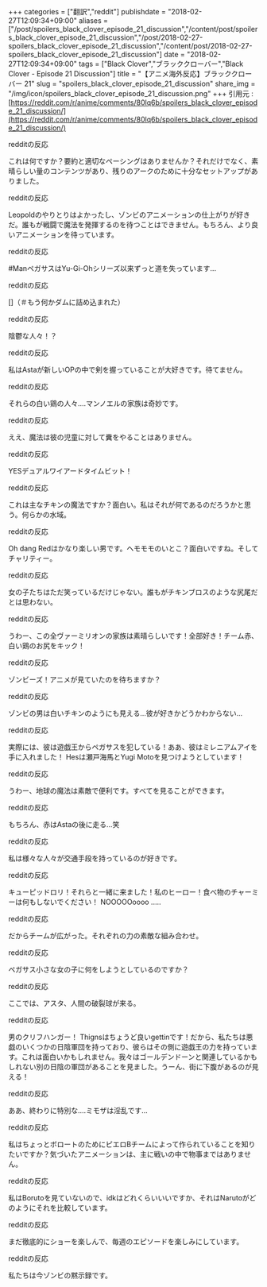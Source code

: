 +++
categories = ["翻訳","reddit"]
publishdate = "2018-02-27T12:09:34+09:00"
aliases = ["/post/spoilers_black_clover_episode_21_discussion","/content/post/spoilers_black_clover_episode_21_discussion","/post/2018-02-27-spoilers_black_clover_episode_21_discussion","/content/post/2018-02-27-spoilers_black_clover_episode_21_discussion"]
date = "2018-02-27T12:09:34+09:00"
tags = ["Black Clover","ブラッククローバー","Black Clover - Episode 21 Discussion"]
title = "【アニメ海外反応】ブラッククローバー 21"
slug = "spoilers_black_clover_episode_21_discussion"
share_img = "/img/icon/spoilers_black_clover_episode_21_discussion.png"
+++
引用元 : [https://reddit.com/r/anime/comments/80lq6b/spoilers_black_clover_episode_21_discussion/](https://reddit.com/r/anime/comments/80lq6b/spoilers_black_clover_episode_21_discussion/)

<p><span class="reddit-comment">redditの反応</span></p>これは何ですか？要約と適切なペーシングはありませんか？それだけでなく、素晴らしい量のコンテンツがあり、残りのアークのために十分なセットアップがありました。

<p><span class="reddit-comment">redditの反応</span></p>Leopoldのやりとりはよかったし、ゾンビのアニメーションの仕上がりが好きだ。誰もが戦闘で魔法を発揮するのを待つことはできません。もちろん、より良いアニメーションを待っています。

<p><span class="reddit-comment">redditの反応</span></p>#ManペガサスはYu-Gi-Ohシリーズ以来ずっと道を失っています...

<p><span class="reddit-comment">redditの反応</span></p>[]（＃もう何かダムに詰め込まれた）

<p><span class="reddit-comment">redditの反応</span></p>陰鬱な人々！？

<p><span class="reddit-comment">redditの反応</span></p>私はAstaが新しいOPの中で剣を握っていることが大好きです。待てません。

<p><span class="reddit-comment">redditの反応</span></p>それらの白い鶏の人々....マンノエルの家族は奇妙です。

<p><span class="reddit-comment">redditの反応</span></p>ええ、魔法は彼の児童に対して糞をやることはありません。

<p><span class="reddit-comment">redditの反応</span></p>YESデュアルワイアードタイムビット！

<p><span class="reddit-comment">redditの反応</span></p>これは主なチキンの魔法ですか？面白い。私はそれが何であるのだろうかと思う。何らかの水域。

<p><span class="reddit-comment">redditの反応</span></p>Oh dang Redはかなり楽しい男です。ヘモモモのいとこ？面白いですね。そしてチャリティー。

<p><span class="reddit-comment">redditの反応</span></p>女の子たちはただ笑っているだけじゃない。誰もがチキンブロスのような尻尾だとは思わない。

<p><span class="reddit-comment">redditの反応</span></p>うわー、この全ヴァーミリオンの家族は素晴らしいです！全部好き！チーム赤、白い鶏のお尻をキック！

<p><span class="reddit-comment">redditの反応</span></p>ゾンビーズ！アニメが見ていたのを待ちますか？

<p><span class="reddit-comment">redditの反応</span></p>ゾンビの男は白いチキンのようにも見える...彼が好きかどうかわからない...

<p><span class="reddit-comment">redditの反応</span></p>実際には、彼は遊戯王からペガサスを犯している！ああ、彼はミレニアムアイを手に入れました！ Hesは瀬戸海馬とYugi Motoを見つけようとしています！

<p><span class="reddit-comment">redditの反応</span></p>うわー、地球の魔法は素敵で便利です。すべてを見ることができます。

<p><span class="reddit-comment">redditの反応</span></p>もちろん、赤はAstaの後に走る...笑

<p><span class="reddit-comment">redditの反応</span></p>私は様々な人々が交通手段を持っているのが好きです。

<p><span class="reddit-comment">redditの反応</span></p>キューピッドロリ！それらと一緒に来ました！私のヒーロー！食べ物のチャーミーは何もしないでください！ NOOOOOoooo .....

<p><span class="reddit-comment">redditの反応</span></p>だからチームが広がった。それぞれの力の素敵な組み合わせ。

<p><span class="reddit-comment">redditの反応</span></p>ペガサス小さな女の子に何をしようとしているのですか？

<p><span class="reddit-comment">redditの反応</span></p>ここでは、アスタ、人間の破裂球が来る。

<p><span class="reddit-comment">redditの反応</span></p>男のクリフハンガー！ Thignsはちょうど良いgettinです！だから、私たちは悪戯のいくつかの日陰軍団を持っており、彼らはその側に遊戯王の力を持っています。これは面白いかもしれません。我々はゴールデンドーンと関連しているかもしれない別の日陰の軍団があることを見ました。うーん、街に下腹があるのが見える！

<p><span class="reddit-comment">redditの反応</span></p>ああ、終わりに特別な....ミモザは淫乱です...

<p><span class="reddit-comment">redditの反応</span></p>私はちょっとボロートのためにピエロBチームによって作られていることを知りたいですか？気づいたアニメーションは、主に戦いの中で物事まではありません。

<p><span class="reddit-comment">redditの反応</span></p>私はBorutoを見ていないので、idkはどれくらいいいですか、それはNarutoがどのようにそれを比較しています。

<p><span class="reddit-comment">redditの反応</span></p>まだ徹底的にショーを楽しんで、毎週のエピソードを楽しみにしています。

<p><span class="reddit-comment">redditの反応</span></p>私たちは今ゾンビの黙示録です。
